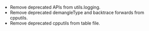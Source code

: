 * Remove deprecated APIs from utils.logging.
* Remove deprecated demangleType and backtrace forwards from cpputils.
* Remove deprecated cpputils from table file.
